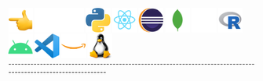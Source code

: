 <div>
<img src="/assets/left_arrow.png" width="50" height="50"/>
<img src="/assets/space.png" width="100" height="50"/>
<img src="/assets/python.png" width="50" height="50"/> 
<img src="/assets/react.png" width="50" height="50"/>
<img src="/assets/eclipse.png" width="50" height="50"/>
<img src="/assets/mongodb.png" width="50" height="50"/>
<img src="/assets/space.png" width="50" height="50"/>
<img src="/assets/r.png" width="50" height="50"/>
<img src="/assets/android.png" width="50" height="50"/>
<img src="/assets/visual.png" width="50" height="50"/>
<img src="/assets/aws.png" width="50" height="50"/>
<img src="/assets/linux.png" width="50" height="50"/>
</div>

<div>-------------------------------------------------------------------------------------------------------------</div>
